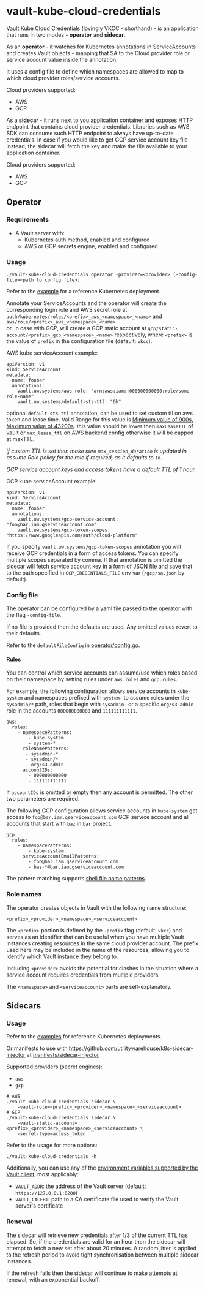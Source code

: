 # vault-kube-cloud-credentials

Vault Kube Cloud Credentials (lovingly VKCC - shorthand) - is an application
that runs in two modes - **operator** and **sidecar**.

As an **operator** - it watches for Kubernetes annotations in ServiceAccounts
and creates Vault objects - mapping that SA to the Cloud provider role or
service account value inside the annotation.

It uses a config file to define which namespaces are allowed to map to which
cloud provider roles/service accounts.

Cloud providers supported:

- AWS
- GCP

As a **sidecar** - it runs next to you application container and exposes HTTP
endpoint that contains cloud provider credentials. Libraries such as AWS SDK
can consume such HTTP endpoint to always have up-to-date credentials.
In case if you would like to get GCP service account key file instead, the
sidecar will fetch the key and make the file available to your application
container.

Cloud providers supported:

- AWS
- GCP

## Operator

### Requirements

- A Vault server with:
  - Kubernetes auth method, enabled and configured
  - AWS or GCP secrets engine, enabled and configured

### Usage

```
./vault-kube-cloud-credentials operator -provider=<provider> [-config-file=<path to config file>]
```

Refer to the [example](manifests/operator/) for a reference Kubernetes
deployment.

Annotate your ServiceAccounts and the operator will create the corresponding
login role and AWS secret role at
`auth/kubernetes/roles/<prefix>_aws_<namespace>_<name>` and
`aws/role/<prefix>_aws_<namespace>_<name>`  
or, in case with GCP, will create a GCP static account at
`gcp/static-account/<prefix>_gcp_<namespace>_<name>` respectively, where
`<prefix>` is the value of `prefix` in the configuration file (default: `vkcc`).

AWS kube serviceAccount example:

```
apiVersion: v1
kind: ServiceAccount
metadata:
  name: foobar
  annotations:
    vault.uw.systems/aws-role: "arn:aws:iam::000000000000:role/some-role-name"
    vault.uw.systems/default-sts-ttl: "6h"
```

optional `default-sts-ttl` annotation, can be used to set custom ttl on aws token and lease time.
Valid Range for this value is [Minimum value of 900s, Maximum value of 43200s](https://docs.aws.amazon.com/STS/latest/APIReference/API_AssumeRole.html).
this value should be lower then `maxLeaseTTL` of vault or `max_lease_ttl` on AWS backend config otherwise it will be capped at maxTTL.

_if custom TTL is set then make sure `max_session_duration` is updated in assume Role policy for the role if required, as it defaults to `1h`._

_GCP service account keys and access tokens have a default TTL of 1 hour._

GCP kube serviceAccount example:

```
apiVersion: v1
kind: ServiceAccount
metadata:
  name: foobar
  annotations:
    vault.uw.systems/gcp-service-account: "foo@bar.iam.gserviceaccount.com"
    vault.uw.systems/gcp-token-scopes: "https://www.googleapis.com/auth/cloud-platform"
```

If you specify `vault.uw.systems/gcp-token-scopes` annotation you will receive
GCP credentials in a form of access tokens. You can specify multiple scopes
separated by comma.
If that annotation is omitted the sidecar will fetch service account key in a
form of JSON file and save that to the path specified in `GCP_CREDENTIALS_FILE`
env var (`/gcp/sa.json` by default).

### Config file

The operator can be configured by a yaml file passed to the operator with the flag
`-config-file`.

If no file is provided then the defaults are used. Any omitted values revert to
their defaults.

Refer to the `defaultFileConfig` in [operator/config.go](operator/config.go).

#### Rules

You can control which service accounts can assume/use which roles based on their
namespace by setting rules under `aws.rules` and `gcp.rules`.

For example, the following configuration allows service accounts in `kube-system`
and namespaces prefixed with `system-` to assume roles under the `sysadmin/*` path,
roles that begin with `sysadmin-` or a specific `org/s3-admin` role in the accounts
`000000000000` and `111111111111`.

```
aws:
  rules:
    - namespacePatterns:
        - kube-system
        - system-*
      roleNamePatterns:
       - sysadmin-*
       - sysadmin/*
       - org/s3-admin
      accountIDs:
        - 000000000000
        - 111111111111
```

If `accountIDs` is omitted or empty then any account is permitted. The other two
parameters are required.

The following GCP configuration allows service accounts in `kube-system` get
access to `foo@bar.iam.gserviceaccount.com` GCP service account and all accounts
that start with `baz` in `bar` project.

```
gcp:
  rules:
    - namespacePatterns:
        - kube-system
      serviceAccountEmailPatterns:
        - foo@bar.iam.gserviceaccount.com
        - baz-*@bar.iam.gserviceaccount.com
```

The pattern matching supports [shell file name
patterns](https://golang.org/pkg/path/filepath/#Match).

### Role names

The operator creates objects in Vault with the following name structure:

```
<prefix>_<provider>_<namespace>_<serviceaccount>
```

The `<prefix>` portion is defined by the `-prefix` flag (default: `vkcc`) and
serves as an identifier that can be useful when you have multiple Vault instances
creating resources in the same cloud provider account. The prefix used here may be
included in the name of the resources, allowing you to identify which Vault instance
they belong to.

Including `<provider>` avoids the potential for clashes in the situation where a
service account requires credentials from multiple providers.

The `<namespace>` and `<serviceaccount>` parts are self-explanatory.

## Sidecars

### Usage

Refer to the [examples](manifests/examples/) for reference Kubernetes deployments.

Or manifests to use with
https://github.com/utilitywarehouse/k8s-sidecar-injector at
[manifests/sidecar-injector](manifests/sidecar-injector)

Supported providers (secret engines):

- `aws`
- `gcp`

```
# AWS
./vault-kube-cloud-credentials sidecar \
    -vault-role=<prefix>_<provider>_<namespace>_<serviceaccount>
# GCP
./vault-kube-cloud-credentials sidecar \
    -vault-static-account=<prefix>_<provider>_<namespace>_<serviceaccount> \
    -secret-type=access_token
```

Refer to the usage for more options:

```
./vault-kube-cloud-credentials -h
```

Additionally, you can use any of the [environment variables supported by the Vault
client](https://www.vaultproject.io/docs/commands/#environment-variables), most
applicably:

- `VAULT_ADDR`: the address of the Vault server (default: `https://127.0.0.1:8200`)
- `VAULT_CACERT`: path to a CA certificate file used to verify the Vault server's certificate

### Renewal

The sidecar will retrieve new credentials after 1/3 of the current TTL has
elapsed. So, if the credentials are valid for an hour then the sidecar will
attempt to fetch a new set after about 20 minutes. A random jitter is applied
to the refresh period to avoid tight synchronisation between multiple sidecar
instances.

If the refresh fails then the sidecar will continue to make attempts at renewal,
with an exponential backoff.
